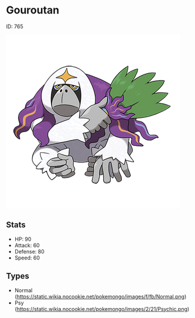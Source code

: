 # Gouroutan


ID: 765

![](https://raw.githubusercontent.com/PokeAPI/sprites/master/sprites/pokemon/other/official-artwork/765.png "Gouroutan")

## Stats


 - HP: 90
 - Attack: 60
 - Defense: 80
 - Speed: 60

## Types


 - Normal (https://static.wikia.nocookie.net/pokemongo/images/f/fb/Normal.png)
 - Psy (https://static.wikia.nocookie.net/pokemongo/images/2/21/Psychic.png)
